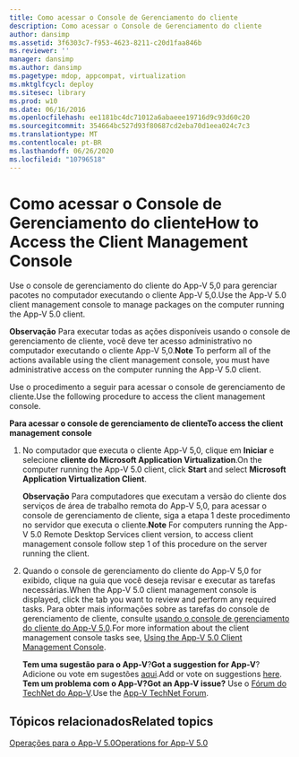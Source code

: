 ```yaml
---
title: Como acessar o Console de Gerenciamento do cliente
description: Como acessar o Console de Gerenciamento do cliente
author: dansimp
ms.assetid: 3f6303c7-f953-4623-8211-c20d1faa846b
ms.reviewer: ''
manager: dansimp
ms.author: dansimp
ms.pagetype: mdop, appcompat, virtualization
ms.mktglfcycl: deploy
ms.sitesec: library
ms.prod: w10
ms.date: 06/16/2016
ms.openlocfilehash: ee1181bc4dc71012a6abaeee19716d9c93d60c20
ms.sourcegitcommit: 354664bc527d93f80687cd2eba70d1eea024c7c3
ms.translationtype: MT
ms.contentlocale: pt-BR
ms.lasthandoff: 06/26/2020
ms.locfileid: "10796518"
---
```

# <span data-ttu-id="bcb27-103">Como acessar o Console de Gerenciamento do cliente</span><span class="sxs-lookup"><span data-stu-id="bcb27-103">How to Access the Client Management Console</span></span>


<span data-ttu-id="bcb27-104">Use o console de gerenciamento do cliente do App-V 5,0 para gerenciar pacotes no computador executando o cliente App-V 5,0.</span><span class="sxs-lookup"><span data-stu-id="bcb27-104">Use the App-V 5.0 client management console to manage packages on the computer running the App-V 5.0 client.</span></span>

<span data-ttu-id="bcb27-105">**Observação**  Para executar todas as ações disponíveis usando o console de gerenciamento de cliente, você deve ter acesso administrativo no computador executando o cliente App-V 5,0.</span><span class="sxs-lookup"><span data-stu-id="bcb27-105">**Note** To perform all of the actions available using the client management console, you must have administrative access on the computer running the App-V 5.0 client.</span></span>

 

<span data-ttu-id="bcb27-106">Use o procedimento a seguir para acessar o console de gerenciamento de cliente.</span><span class="sxs-lookup"><span data-stu-id="bcb27-106">Use the following procedure to access the client management console.</span></span>

**<span data-ttu-id="bcb27-107">Para acessar o console de gerenciamento de cliente</span><span class="sxs-lookup"><span data-stu-id="bcb27-107">To access the client management console</span></span>**

1.  <span data-ttu-id="bcb27-108">No computador que executa o cliente App-V 5,0, clique em **Iniciar** e selecione **cliente do Microsoft Application Virtualization**.</span><span class="sxs-lookup"><span data-stu-id="bcb27-108">On the computer running the App-V 5.0 client, click **Start** and select **Microsoft Application Virtualization Client**.</span></span>

    <span data-ttu-id="bcb27-109">**Observação**  Para computadores que executam a versão do cliente dos serviços de área de trabalho remota do App-V 5,0, para acessar o console de gerenciamento de cliente, siga a etapa 1 deste procedimento no servidor que executa o cliente.</span><span class="sxs-lookup"><span data-stu-id="bcb27-109">**Note** For computers running the App-V 5.0 Remote Desktop Services client version, to access client management console follow step 1 of this procedure on the server running the client.</span></span>

     

2.  <span data-ttu-id="bcb27-110">Quando o console de gerenciamento do cliente do App-V 5,0 for exibido, clique na guia que você deseja revisar e executar as tarefas necessárias.</span><span class="sxs-lookup"><span data-stu-id="bcb27-110">When the App-V 5.0 client management console is displayed, click the tab you want to review and perform any required tasks.</span></span> <span data-ttu-id="bcb27-111">Para obter mais informações sobre as tarefas do console de gerenciamento de cliente, consulte [usando o console de gerenciamento do cliente do App-V 5,0](using-the-app-v-50-client-management-console.md).</span><span class="sxs-lookup"><span data-stu-id="bcb27-111">For more information about the client management console tasks see, [Using the App-V 5.0 Client Management Console](using-the-app-v-50-client-management-console.md).</span></span>

    <span data-ttu-id="bcb27-112">**Tem uma sugestão para o App-V**?</span><span class="sxs-lookup"><span data-stu-id="bcb27-112">**Got a suggestion for App-V**?</span></span> <span data-ttu-id="bcb27-113">Adicione ou vote em sugestões [aqui](http://appv.uservoice.com/forums/280448-microsoft-application-virtualization).</span><span class="sxs-lookup"><span data-stu-id="bcb27-113">Add or vote on suggestions [here](http://appv.uservoice.com/forums/280448-microsoft-application-virtualization).</span></span> **<span data-ttu-id="bcb27-114">Tem um problema com o App-V?</span><span class="sxs-lookup"><span data-stu-id="bcb27-114">Got an App-V issue?</span></span>** <span data-ttu-id="bcb27-115">Use o [Fórum do TechNet do App-V](https://social.technet.microsoft.com/Forums/home?forum=mdopappv).</span><span class="sxs-lookup"><span data-stu-id="bcb27-115">Use the [App-V TechNet Forum](https://social.technet.microsoft.com/Forums/home?forum=mdopappv).</span></span>

## <span data-ttu-id="bcb27-116">Tópicos relacionados</span><span class="sxs-lookup"><span data-stu-id="bcb27-116">Related topics</span></span>


[<span data-ttu-id="bcb27-117">Operações para o App-V 5.0</span><span class="sxs-lookup"><span data-stu-id="bcb27-117">Operations for App-V 5.0</span></span>](operations-for-app-v-50.md)

 

 





